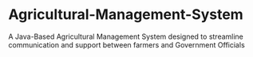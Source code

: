 # Agricultural-Management-System
A Java-Based Agricultural Management System designed to streamline communication and support between farmers and Government Officials
